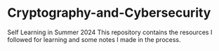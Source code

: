 # Cryptography-and-Cybersecurity
Self Learning in Summer 2024
This repository contains the resources I followed for learning and some notes I made in the process.
